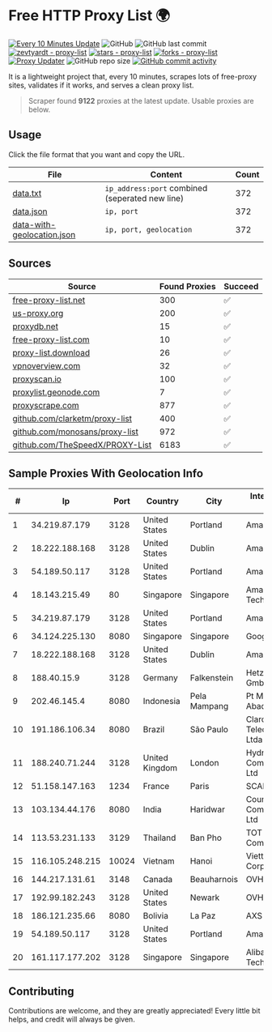 
# Free HTTP Proxy List 🌍

[![Every 10 Minutes Update](https://github.com/mertguvencli/http-proxy-list/actions/workflows/main.yml/badge.svg?branch=main)](https://github.com/mertguvencli/http-proxy-list/actions/workflows/main.yml)
![GitHub](https://img.shields.io/github/license/mertguvencli/http-proxy-list)
![GitHub last commit](https://img.shields.io/github/last-commit/mertguvencli/http-proxy-list)
[![zevtyardt - proxy-list](https://img.shields.io/static/v1?label=zevtyardt&message=proxy-list&color=blue&logo=github)](https://github.com/zevtyardt/proxy-list "Go to GitHub repo")
[![stars - proxy-list](https://img.shields.io/github/stars/zevtyardt/proxy-list?style=social)](https://github.com/zevtyardt/proxy-list)
[![forks - proxy-list](https://img.shields.io/github/forks/zevtyardt/proxy-list?style=social)](https://github.com/zevtyardt/proxy-list)
[![Proxy Updater](https://github.com/zevtyardt/proxy-list/workflows/Proxy%20Updater/badge.svg)](https://github.com/zevtyardt/proxy-list/actions?query=workflow:"Proxy+Updater")
![GitHub repo size](https://img.shields.io/github/repo-size/zevtyardt/proxy-list)
[![GitHub commit activity](https://img.shields.io/github/commit-activity/m/zevtyardt/proxy-list?logo=commits)](https://github.com/zevtyardt/proxy-list/commits/main)

It is a lightweight project that, every 10 minutes, scrapes lots of free-proxy sites, validates if it works, and serves a clean proxy list.

> Scraper found **9122** proxies at the latest update. Usable proxies are below.

## Usage

Click the file format that you want and copy the URL.

|File|Content|Count|
|----|-------|-----|
|[data.txt](https://raw.githubusercontent.com/mertguvencli/http-proxy-list/main/proxy-list/data.txt)|`ip_address:port` combined (seperated new line)|372|
|[data.json](https://raw.githubusercontent.com/mertguvencli/http-proxy-list/main/proxy-list/data.json)|`ip, port`|372|
|[data-with-geolocation.json](https://raw.githubusercontent.com/mertguvencli/http-proxy-list/main/proxy-list/data-with-geolocation.json)|`ip, port, geolocation`|372|

## Sources

|Source|Found Proxies|Succeed|
|------|-------------|-------|
|[free-proxy-list.net](https://free-proxy-list.net)|300|✅|
|[us-proxy.org](https://www.us-proxy.org)|200|✅|
|[proxydb.net](http://proxydb.net)|15|✅|
|[free-proxy-list.com](https://free-proxy-list.com/?page=&port=&type%5B%5D=http&type%5B%5D=https&up_time=0&search=Search)|10|✅|
|[proxy-list.download](https://www.proxy-list.download/HTTP)|26|✅|
|[vpnoverview.com](https://vpnoverview.com/privacy/anonymous-browsing/free-proxy-servers)|32|✅|
|[proxyscan.io](https://www.proxyscan.io)|100|✅|
|[proxylist.geonode.com](https://proxylist.geonode.com/api/proxy-list?limit=300&page=1&sort_by=lastChecked&sort_type=desc&protocols=http,https)|7|✅|
|[proxyscrape.com](https://api.proxyscrape.com/v2/?request=displayproxies&protocol=http&timeout=10000&country=all&ssl=all&anonymity=all)|877|✅|
|[github.com/clarketm/proxy-list](https://raw.githubusercontent.com/clarketm/proxy-list/master/proxy-list-raw.txt)|400|✅|
|[github.com/monosans/proxy-list](https://raw.githubusercontent.com/monosans/proxy-list/main/proxies/http.txt)|972|✅|
|[github.com/TheSpeedX/PROXY-List](https://raw.githubusercontent.com/TheSpeedX/PROXY-List/master/http.txt)|6183|✅|


## Sample Proxies With Geolocation Info

|#|Ip|Port|Country|City|Internet Service Provider|
|-|--|----|-------|----|-------------------------|
|1|34.219.87.179|3128|United States|Portland|Amazon.com, Inc.|
|2|18.222.188.168|3128|United States|Dublin|Amazon.com, Inc.|
|3|54.189.50.117|3128|United States|Portland|Amazon.com, Inc.|
|4|18.143.215.49|80|Singapore|Singapore|Amazon Technologies Inc.|
|5|34.219.87.179|3128|United States|Portland|Amazon.com, Inc.|
|6|34.124.225.130|8080|Singapore|Singapore|Google LLC|
|7|18.222.188.168|3128|United States|Dublin|Amazon.com, Inc.|
|8|188.40.15.9|3128|Germany|Falkenstein|Hetzner Online GmbH|
|9|202.46.145.4|8080|Indonesia|Pela Mampang|Pt Mithaharum Abadi|
|10|191.186.106.34|8080|Brazil|São Paulo|Claro NXT Telecomunicacoes Ltda|
|11|188.240.71.244|3128|United Kingdom|London|Hydra Communications Ltd|
|12|51.158.147.163|1234|France|Paris|SCALEWAY|
|13|103.134.44.176|8080|India|Haridwar|Countrylink Communiction Pvt Ltd|
|14|113.53.231.133|3129|Thailand|Ban Pho|TOT Public Company Limited|
|15|116.105.248.215|10024|Vietnam|Hanoi|Viettel Corporation|
|16|144.217.131.61|3148|Canada|Beauharnois|OVH Hosting|
|17|192.99.182.243|3128|United States|Newark|OVH Hosting|
|18|186.121.235.66|8080|Bolivia|La Paz|AXS Bolivia S. A.|
|19|54.189.50.117|3128|United States|Portland|Amazon.com, Inc.|
|20|161.117.177.202|3128|Singapore|Singapore|Alibaba (US) Technology Co.|



## Contributing

Contributions are welcome, and they are greatly appreciated! Every
little bit helps, and credit will always be given.


